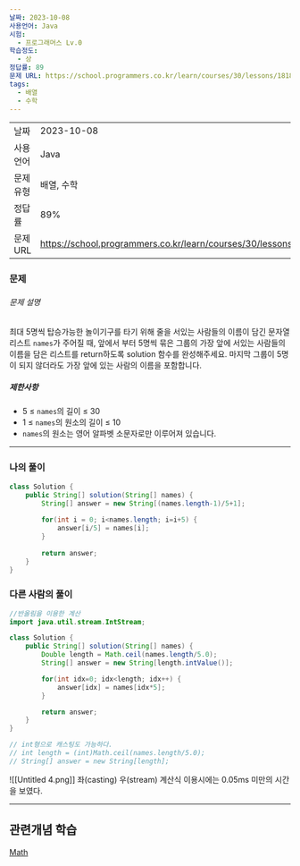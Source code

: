 ```yaml
---
날짜: 2023-10-08
사용언어: Java
시험:
  - 프로그래머스 Lv.0
학습정도:
  - 상
정답률: 89
문제 URL: https://school.programmers.co.kr/learn/courses/30/lessons/181886
tags:
  - 배열
  - 수학
---
```

|           |                                                                  |
| --------- | ---------------------------------------------------------------- |
| 날짜      | 2023-10-08                                                       |
| 사용 언어  | Java                                                             |
| 문제 유형 | 배열, 수학                                                       |
| 정답률    | 89%                                                              |
| 문제 URL  | https://school.programmers.co.kr/learn/courses/30/lessons/181886 |

### 문제

###### 문제 설명

최대 5명씩 탑승가능한 놀이기구를 타기 위해 줄을 서있는 사람들의 이름이 담긴 문자열 리스트 `names`가 주어질 때, 앞에서 부터 5명씩 묶은 그룹의 가장 앞에 서있는 사람들의 이름을 담은 리스트를 return하도록 solution 함수를 완성해주세요. 마지막 그룹이 5명이 되지 않더라도 가장 앞에 있는 사람의 이름을 포함합니다.

##### 제한사항

- 5 ≤ `names`의 길이 ≤ 30
- 1 ≤ `names`의 원소의 길이 ≤ 10
- `names`의 원소는 영어 알파벳 소문자로만 이루어져 있습니다.

---
### 나의 풀이

```java
class Solution {
    public String[] solution(String[] names) {
        String[] answer = new String[(names.length-1)/5+1];
        
        for(int i = 0; i<names.length; i=i+5) {
            answer[i/5] = names[i];
        }
        
        return answer;
    }
}
```

### 다른 사람의 풀이

```java
//반올림을 이용한 계산
import java.util.stream.IntStream;

class Solution {
    public String[] solution(String[] names) {
        Double length = Math.ceil(names.length/5.0);
        String[] answer = new String[length.intValue()];

        for(int idx=0; idx<length; idx++) {
            answer[idx] = names[idx*5];
        }

        return answer;
    }
}

// int형으로 캐스팅도 가능하다.
// int length = (int)Math.ceil(names.length/5.0);
// String[] answer = new String[length];
```

![[Untitled 4.png]]
좌(casting) 우(stream)
계산식 이용시에는 0.05ms 미만의 시간을 보였다.

---
## 관련개념 학습

[Math](Summary/Math.md)